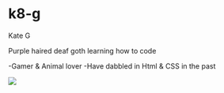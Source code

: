 # k8-g

Kate G

Purple haired deaf goth learning how to code

-Gamer & Animal lover
-Have dabbled in Html & CSS in the past

<img src="https://icon2.cleanpng.com/20231206/rp/transparent-crescent-moon-peaceful-and-serene-purple-cloud-with-moon6571288b9f3378.9243238817019147636521.jpg">